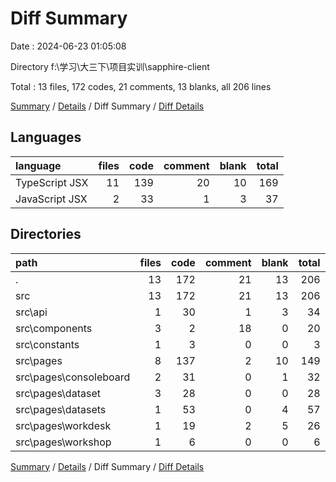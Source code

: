 # Diff Summary

Date : 2024-06-23 01:05:08

Directory f:\\学习\\大三下\\项目实训\\sapphire-client

Total : 13 files,  172 codes, 21 comments, 13 blanks, all 206 lines

[Summary](results.md) / [Details](details.md) / Diff Summary / [Diff Details](diff-details.md)

## Languages
| language | files | code | comment | blank | total |
| :--- | ---: | ---: | ---: | ---: | ---: |
| TypeScript JSX | 11 | 139 | 20 | 10 | 169 |
| JavaScript JSX | 2 | 33 | 1 | 3 | 37 |

## Directories
| path | files | code | comment | blank | total |
| :--- | ---: | ---: | ---: | ---: | ---: |
| . | 13 | 172 | 21 | 13 | 206 |
| src | 13 | 172 | 21 | 13 | 206 |
| src\\api | 1 | 30 | 1 | 3 | 34 |
| src\\components | 3 | 2 | 18 | 0 | 20 |
| src\\constants | 1 | 3 | 0 | 0 | 3 |
| src\\pages | 8 | 137 | 2 | 10 | 149 |
| src\\pages\\consoleboard | 2 | 31 | 0 | 1 | 32 |
| src\\pages\\dataset | 3 | 28 | 0 | 0 | 28 |
| src\\pages\\datasets | 1 | 53 | 0 | 4 | 57 |
| src\\pages\\workdesk | 1 | 19 | 2 | 5 | 26 |
| src\\pages\\workshop | 1 | 6 | 0 | 0 | 6 |

[Summary](results.md) / [Details](details.md) / Diff Summary / [Diff Details](diff-details.md)